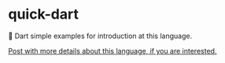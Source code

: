 # quick-dart
🎯 Dart simple examples for introduction at this language.

[Post with more details about this language, if you are interested.][article-url]

[article-url]: https://medium.com/flutter-community/the-ultimate-javascript-vs-dart-syntax-guide-2f7d8ad8bde6
